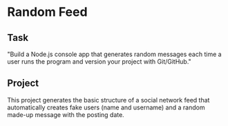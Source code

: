 # Random Feed

## Task
"Build a Node.js console app that generates random messages each time a user runs the program and version your project with Git/GitHub."

## Project
This project generates the basic structure of a social network feed that automatically creates fake users (name and username) and a random made-up message with the posting date.  